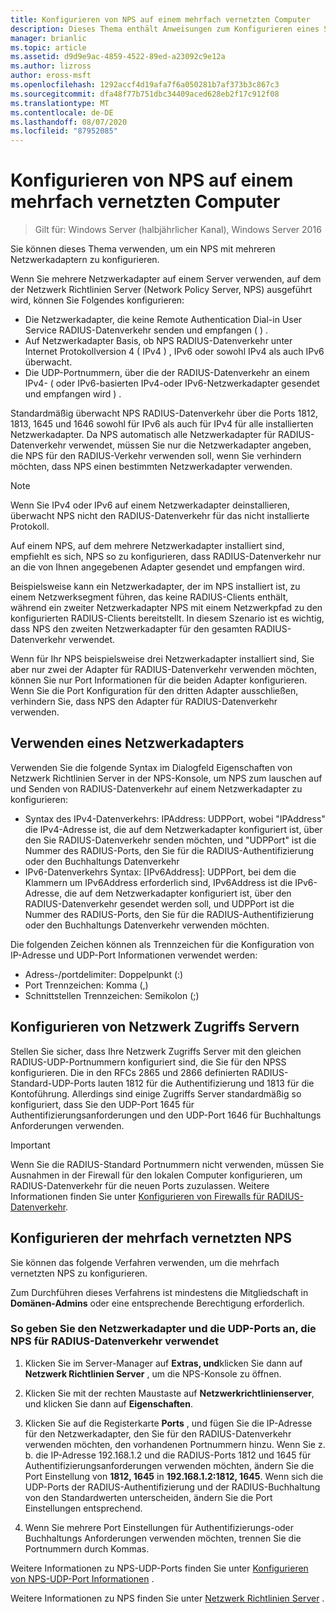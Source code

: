 ```yaml
---
title: Konfigurieren von NPS auf einem mehrfach vernetzten Computer
description: Dieses Thema enthält Anweisungen zum Konfigurieren eines Servers mit mehreren Netzwerkadaptern, auf denen der Netzwerk Richtlinien Server unter Windows Server 2016 ausgeführt wird.
manager: brianlic
ms.topic: article
ms.assetid: d9d9e9ac-4859-4522-89ed-a23092c9e12a
ms.author: lizross
author: eross-msft
ms.openlocfilehash: 1292accf4d19afa7f6a050281b7af373b3c867c3
ms.sourcegitcommit: dfa48f77b751dbc34409aced628eb2f17c912f08
ms.translationtype: MT
ms.contentlocale: de-DE
ms.lasthandoff: 08/07/2020
ms.locfileid: "87952085"
---
```

# <a name="configure-nps-on-a-multihomed-computer"></a>Konfigurieren von NPS auf einem mehrfach vernetzten Computer

>Gilt für: Windows Server (halbjährlicher Kanal), Windows Server 2016

Sie können dieses Thema verwenden, um ein NPS mit mehreren Netzwerkadaptern zu konfigurieren.

Wenn Sie mehrere Netzwerkadapter auf einem Server verwenden, auf dem der Netzwerk Richtlinien Server (Network Policy Server, NPS) ausgeführt wird, können Sie Folgendes konfigurieren:

- Die Netzwerkadapter, die keine Remote Authentication Dial-in User Service RADIUS-Datenverkehr senden und empfangen \( \) .
- Auf Netzwerkadapter Basis, ob NPS RADIUS-Datenverkehr unter Internet Protokollversion 4 \( IPv4 \) , IPv6 oder sowohl IPv4 als auch IPv6 überwacht.
- Die UDP-Portnummern, über die der RADIUS-Datenverkehr an einem IPv4- \( oder IPv6-basierten IPv4-oder IPv6-Netzwerkadapter gesendet und empfangen wird \) .

Standardmäßig überwacht NPS RADIUS-Datenverkehr über die Ports 1812, 1813, 1645 und 1646 sowohl für IPv6 als auch für IPv4 für alle installierten Netzwerkadapter. Da NPS automatisch alle Netzwerkadapter für RADIUS-Datenverkehr verwendet, müssen Sie nur die Netzwerkadapter angeben, die NPS für den RADIUS-Verkehr verwenden soll, wenn Sie verhindern möchten, dass NPS einen bestimmten Netzwerkadapter verwenden.

>[!NOTE]
>Wenn Sie IPv4 oder IPv6 auf einem Netzwerkadapter deinstallieren, überwacht NPS nicht den RADIUS-Datenverkehr für das nicht installierte Protokoll.

Auf einem NPS, auf dem mehrere Netzwerkadapter installiert sind, empfiehlt es sich, NPS so zu konfigurieren, dass RADIUS-Datenverkehr nur an die von Ihnen angegebenen Adapter gesendet und empfangen wird.

Beispielsweise kann ein Netzwerkadapter, der im NPS installiert ist, zu einem Netzwerksegment führen, das keine RADIUS-Clients enthält, während ein zweiter Netzwerkadapter NPS mit einem Netzwerkpfad zu den konfigurierten RADIUS-Clients bereitstellt. In diesem Szenario ist es wichtig, dass NPS den zweiten Netzwerkadapter für den gesamten RADIUS-Datenverkehr verwendet.

Wenn für Ihr NPS beispielsweise drei Netzwerkadapter installiert sind, Sie aber nur zwei der Adapter für RADIUS-Datenverkehr verwenden möchten, können Sie nur Port Informationen für die beiden Adapter konfigurieren. Wenn Sie die Port Konfiguration für den dritten Adapter ausschließen, verhindern Sie, dass NPS den Adapter für RADIUS-Datenverkehr verwenden.

## <a name="using-a-network-adapter"></a>Verwenden eines Netzwerkadapters

Verwenden Sie die folgende Syntax im Dialogfeld Eigenschaften von Netzwerk Richtlinien Server in der NPS-Konsole, um NPS zum lauschen auf und Senden von RADIUS-Datenverkehr auf einem Netzwerkadapter zu konfigurieren:

- Syntax des IPv4-Datenverkehrs: IPAddress: UDPPort, wobei "IPAddress" die IPv4-Adresse ist, die auf dem Netzwerkadapter konfiguriert ist, über den Sie RADIUS-Datenverkehr senden möchten, und "UDPPort" ist die Nummer des RADIUS-Ports, den Sie für die RADIUS-Authentifizierung oder den Buchhaltungs Datenverkehr
- IPv6-Datenverkehrs Syntax: [IPv6Address]: UDPPort, bei dem die Klammern um IPv6Address erforderlich sind, IPv6Address ist die IPv6-Adresse, die auf dem Netzwerkadapter konfiguriert ist, über den RADIUS-Datenverkehr gesendet werden soll, und UDPPort ist die Nummer des RADIUS-Ports, den Sie für die RADIUS-Authentifizierung oder den Buchhaltungs Datenverkehr verwenden möchten.

Die folgenden Zeichen können als Trennzeichen für die Konfiguration von IP-Adresse und UDP-Port Informationen verwendet werden:

- Adress-/portdelimiter: Doppelpunkt (:)
- Port Trennzeichen: Komma (,)
- Schnittstellen Trennzeichen: Semikolon (;)

## <a name="configuring-network-access-servers"></a>Konfigurieren von Netzwerk Zugriffs Servern

Stellen Sie sicher, dass Ihre Netzwerk Zugriffs Server mit den gleichen RADIUS-UDP-Portnummern konfiguriert sind, die Sie für den NPSS konfigurieren. Die in den RFCs 2865 und 2866 definierten RADIUS-Standard-UDP-Ports lauten 1812 für die Authentifizierung und 1813 für die Kontoführung. Allerdings sind einige Zugriffs Server standardmäßig so konfiguriert, dass Sie den UDP-Port 1645 für Authentifizierungsanforderungen und den UDP-Port 1646 für Buchhaltungs Anforderungen verwenden.

>[!IMPORTANT]
>Wenn Sie die RADIUS-Standard Portnummern nicht verwenden, müssen Sie Ausnahmen in der Firewall für den lokalen Computer konfigurieren, um RADIUS-Datenverkehr für die neuen Ports zuzulassen. Weitere Informationen finden Sie unter [Konfigurieren von Firewalls für RADIUS-Datenverkehr](nps-firewalls-configure.md).

## <a name="configure-the-multihomed-nps"></a>Konfigurieren der mehrfach vernetzten NPS

Sie können das folgende Verfahren verwenden, um die mehrfach vernetzten NPS zu konfigurieren.

Zum Durchführen dieses Verfahrens ist mindestens die Mitgliedschaft in **Domänen-Admins** oder eine entsprechende Berechtigung erforderlich.

### <a name="to-specify-the-network-adapter-and-udp-ports-that-nps-uses-for-radius-traffic"></a>So geben Sie den Netzwerkadapter und die UDP-Ports an, die NPS für RADIUS-Datenverkehr verwendet

1. Klicken Sie im Server-Manager auf **Extras, und**klicken Sie dann auf **Netzwerk Richtlinien Server** , um die NPS-Konsole zu öffnen.

2. Klicken Sie mit der rechten Maustaste auf **Netzwerkrichtlinienserver**, und klicken Sie dann auf **Eigenschaften**.

3. Klicken Sie auf die Registerkarte **Ports** , und fügen Sie die IP-Adresse für den Netzwerkadapter, den Sie für den RADIUS-Datenverkehr verwenden möchten, den vorhandenen Portnummern hinzu. Wenn Sie z. b. die IP-Adresse 192.168.1.2 und die RADIUS-Ports 1812 und 1645 für Authentifizierungsanforderungen verwenden möchten, ändern Sie die Port Einstellung von **1812, 1645** in **192.168.1.2:1812, 1645**. Wenn sich die UDP-Ports der RADIUS-Authentifizierung und der RADIUS-Buchhaltung von den Standardwerten unterscheiden, ändern Sie die Port Einstellungen entsprechend.

4. Wenn Sie mehrere Port Einstellungen für Authentifizierungs-oder Buchhaltungs Anforderungen verwenden möchten, trennen Sie die Portnummern durch Kommas.

Weitere Informationen zu NPS-UDP-Ports finden Sie unter [Konfigurieren von NPS-UDP-Port Informationen](nps-udp-ports-configure.md) .


Weitere Informationen zu NPS finden Sie unter [Netzwerk Richtlinien Server](nps-top.md) .

